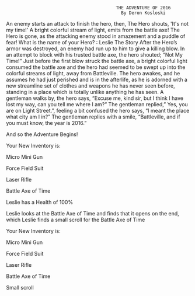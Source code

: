                                               THE ADVENTURE OF 2016
                                                By Deron Kosloski

An enemy starts an attack to finish the hero, then, The Hero shouts, 'It's not my time!'
A bright colorful stream of light, emits from the battle axe!
The Hero is gone, as the attacking enemy stood in amazement and a puddle of fear!
What is the name of your Hero? : Leslie
                                                The Story
After the Hero’s armor was destroyed, an enemy had run up to him to give a killing blow. In an attempt to block with his trusted battle axe, the hero shouted; “Not My Time!” Just before the first blow struck the battle axe, a bright colorful light consumed the battle axe and the hero had seemed to be swept up into the colorful streams of light, away from Battleville. 
	The hero awakes, and he assumes he had just perished and is in the afterlife, as he is adorned with a new streamline set of clothes and weapons he has never seen before, standing in a place which is totally unlike anything he has seen. A gentleman walks by, the hero says, “Excuse me, kind sir, but I think I have lost my way, can you tell me where I am?” The gentleman replied,” Yes, you are on Light Street.”, feeling a bit confused the hero says, “I meant the place what city am I in?” The gentleman replies with a smile, “Battleville, and if you must know, the year is 2016.”
	
And so the Adventure Begins!

Your New Inventory is:

  Micro Mini Gun
  
  Force Field Suit
  
  Laser Rifle
  
  Battle Axe of Time
  
  
Leslie has a Health of 100%

Leslie looks at the Battle Axe of Time and finds that it opens on the end, which
Leslie finds a small scroll for the Battle Axe of Time

Your New Inventory is:

  Micro Mini Gun
  
  Force Field Suit
  
  Laser Rifle
  
  Battle Axe of Time
  
  Small scroll
  

